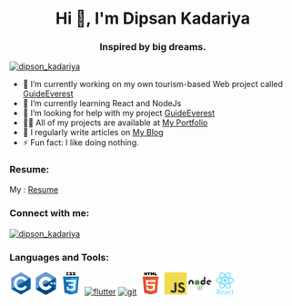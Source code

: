<!DOCTYPE html>
<html lang="en">
<head>
  <meta charset="UTF-8">
  <meta name="viewport" content="width=device-width, initial-scale=1.0">

</head>
<body>

  <h1 align="center">Hi 👋, I'm Dipsan Kadariya</h1>
  <h3 align="center">    Inspired by big dreams. </h3>

  <p align="left"> <a href="https://twitter.com/dipson_kadariya" target="blank"><img src="https://img.shields.io/twitter/follow/dipson_kadariya?logo=twitter&style=for-the-badge" alt="dipson_kadariya" /></a> </p>
    

  <ul>
    <li>🔭 I’m currently working on my own tourism-based Web project called <a href="https://github.com/dipsankadariya/GuideEverest">GuideEverest</a></li>
    <li>🌱 I’m currently learning React and NodeJs</li>
    <li>🤝 I’m looking for help with my project <a href="https://github.com/dipsankadariya/GuideEverest">GuideEverest</a></li>
    <li>👨‍💻 All of my projects are available at <a href="https://dipsanportfolio-dipsankadariyas-projects.vercel.app/">My Portfolio</a></li>
    <li>📝 I regularly write articles on <a href="https://dipsankadariya99.blogspot.com/">My Blog</a></li>
    <li>⚡ Fun fact: I like doing nothing.</li>
  </ul>
   <h3 align="left">Resume:</h3>
  <p align="left">
      My : <a href="https://resume-seven-lime.vercel.app/">Resume</a>
  </p>

  <h3 align="left">Connect with me:</h3>
  <p align="left">
    <a href="https://twitter.com/dipson_kadariya" target="blank"><img align="center" src="https://raw.githubusercontent.com/rahuldkjain/github-profile-readme-generator/master/src/images/icons/Social/twitter.svg" alt="dipson_kadariya" height="30" width="40" /></a>
  </p>

  <h3 align="left">Languages and Tools:</h3>
  <p align="left">
    <a href="https://www.cprogramming.com/" target="_blank" rel="noreferrer"><img src="https://raw.githubusercontent.com/devicons/devicon/master/icons/c/c-original.svg" alt="c" width="40" height="40"/></a>
    <a href="https://www.w3schools.com/cpp/" target="_blank" rel="noreferrer"><img src="https://raw.githubusercontent.com/devicons/devicon/master/icons/cplusplus/cplusplus-original.svg" alt="cplusplus" width="40" height="40"/></a>
    <a href="https://www.w3schools.com/css/" target="_blank" rel="noreferrer"><img src="https://raw.githubusercontent.com/devicons/devicon/master/icons/css3/css3-original-wordmark.svg" alt="css3" width="40" height="40"/></a>
    <a href="https://flutter.dev" target="_blank" rel="noreferrer"><img src="https://www.vectorlogo.zone/logos/flutterio/flutterio-icon.svg" alt="flutter" width="40" height="40"/></a>
    <a href="https://git-scm.com/" target="_blank" rel="noreferrer"><img src="https://www.vectorlogo.zone/logos/git-scm/git-scm-icon.svg" alt="git" width="40" height="40"/></a>
    <a href="https://www.w3.org/html/" target="_blank" rel="noreferrer"><img src="https://raw.githubusercontent.com/devicons/devicon/master/icons/html5/html5-original-wordmark.svg" alt="html5" width="40" height="40"/></a>
    <a href="https://developer.mozilla.org/en-US/docs/Web/JavaScript" target="_blank" rel="noreferrer"><img src="https://raw.githubusercontent.com/devicons/devicon/master/icons/javascript/javascript-original.svg" alt="javascript" width="40" height="40"/></a>
    <a href="https://nodejs.org" target="_blank" rel="noreferrer"><img src="https://raw.githubusercontent.com/devicons/devicon/master/icons/nodejs/nodejs-original-wordmark.svg" alt="nodejs" width="40" height="40"/></a>
    <a href="https://reactjs.org/" target="_blank" rel="noreferrer"><img src="https://raw.githubusercontent.com/devicons/devicon/master/icons/react/react-original-wordmark.svg" alt="react" width="40" height="40"/></a>
    <!-- Add other language and tool icons here -->
  </p>



 

</body>
</html>

